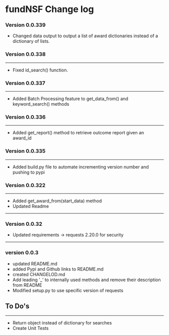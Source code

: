 # fundNSF Change log

### Version 0.0.339

* Changed data output to output a list of award dictionaries instead of a dictionary of lists.

### Version 0.0.338
---

* Fixed id_search() function.

### Version 0.0.337
---

* Added Batch Processing feature to get_data_from() and keyword_search() methods

### Version 0.0.336
---

* Added get_report() method to retrieve outcome report given an award_id


### Version 0.0.335
---

* Added build.py file to automate incrementing version number and pushing to pypi

### Version 0.0.322
---

*   Added get_award_from(start_data) method
*   Updated Readme

---
### Version 0.0.32

* Updated requirements -> requests 2.20.0 for security

---
### version 0.0.3

* updated README.md
* added Pypi and Github links to README.md
* created CHANGELOD.md
* Add leading '_' to internally used methods and remove their description from README
* Modified setup.py to use specific version of requests


## To Do's
---
- Return object instead of dictionary for searches
- Create Unit Tests
